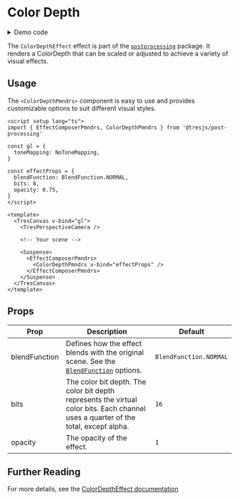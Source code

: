 # Color Depth

<DocsDemoGUI>
  <ColorDepthDemo />
</DocsDemoGUI>

<details>
  <summary>Demo code</summary>

  <<< @/.vitepress/theme/components/pmdrs/ColorDepthDemo.vue{0}
</details>

The `ColorDepthEffect` effect is part of the [`postprocessing`](https://pmndrs.github.io/postprocessing/public/docs/class/src/effects/ColorDepthEffect.js~ColorDepthEffect.html) package.
It renders a ColorDepth that can be scaled or adjusted to achieve a variety of visual effects.

## Usage

The `<ColorDepthPmndrs>` component is easy to use and provides customizable options to suit different visual styles.

```vue{2,8-12,21-25}
<script setup lang="ts">
import { EffectComposerPmndrs, ColorDepthPmndrs } from '@tresjs/post-processing'

const gl = {
  toneMapping: NoToneMapping,
}

const effectProps = {
  blendFunction: BlendFunction.NORMAL,
  bits: 8,
  opacity: 0.75,
}
</script>

<template>
  <TresCanvas v-bind="gl">
    <TresPerspectiveCamera />

    <!-- Your scene -->

    <Suspense>
      <EffectComposerPmndrs>
        <ColorDepthPmndrs v-bind="effectProps" />
      </EffectComposerPmndrs>
    </Suspense>
  </TresCanvas>
</template>
```

## Props

| Prop          | Description                                                         | Default                     |
| ------------- | ------------------------------------------------------------------- | --------------------------- |
| blendFunction | Defines how the effect blends with the original scene. See the [`BlendFunction`](https://pmndrs.github.io/postprocessing/public/docs/variable/index.html#static-variable-BlendFunction) options.             | `BlendFunction.NORMAL`        |
| bits          | The color bit depth. The color bit depth represents the virtual color bits. Each channel uses a quarter of the total, except alpha.                                                | `16`                 |
| opacity       | The opacity of the effect.                                         | `1`                 |

## Further Reading
For more details, see the [ColorDepthEffect documentation](https://pmndrs.github.io/postprocessing/public/docs/class/src/effects/ColorDepthEffect.js~ColorDepthEffect.html)
